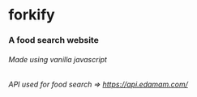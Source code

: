 # forkify

### A food search website

###### Made using vanilla javascript

###### API used for food search => https://api.edamam.com/
